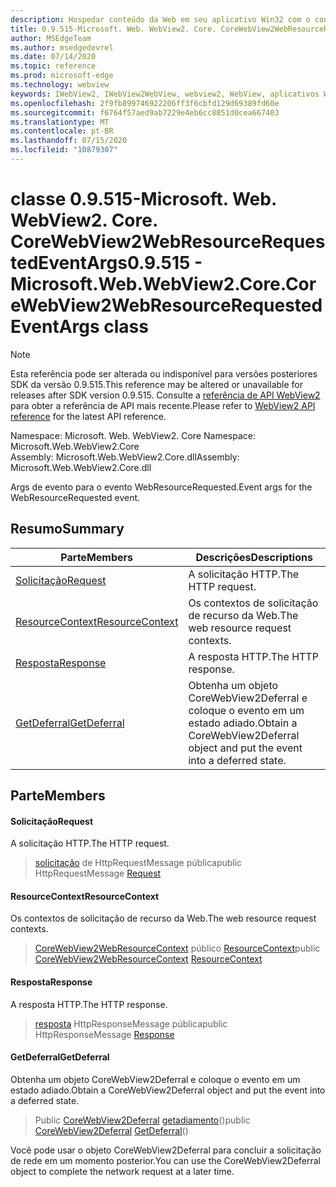 ```yaml
---
description: Hospedar conteúdo da Web em seu aplicativo Win32 com o controle WebView2 do Microsoft Edge
title: 0.9.515-Microsoft. Web. WebView2. Core. CoreWebView2WebResourceRequestedEventArgs
author: MSEdgeTeam
ms.author: msedgedevrel
ms.date: 07/14/2020
ms.topic: reference
ms.prod: microsoft-edge
ms.technology: webview
keywords: IWebView2, IWebView2WebView, webview2, WebView, aplicativos Win32, Win32, Edge, ICoreWebView2, ICoreWebView2Controller, controle do navegador, HTML Edge
ms.openlocfilehash: 2f9fb899746922206ff3f6cbfd129d69389fd60e
ms.sourcegitcommit: f6764f57aed9ab7229e4eb6cc8851d0cea667403
ms.translationtype: MT
ms.contentlocale: pt-BR
ms.lasthandoff: 07/15/2020
ms.locfileid: "10879307"
---
```

# <span data-ttu-id="be74c-104">classe 0.9.515-Microsoft. Web. WebView2. Core. CoreWebView2WebResourceRequestedEventArgs</span><span class="sxs-lookup"><span data-stu-id="be74c-104">0.9.515 - Microsoft.Web.WebView2.Core.CoreWebView2WebResourceRequestedEventArgs class</span></span> 

> [!NOTE]
> <span data-ttu-id="be74c-105">Esta referência pode ser alterada ou indisponível para versões posteriores SDK da versão 0.9.515.</span><span class="sxs-lookup"><span data-stu-id="be74c-105">This reference may be altered or unavailable for releases after SDK version 0.9.515.</span></span> <span data-ttu-id="be74c-106">Consulte a [referência de API WebView2](../../../webview2-api-reference.md) para obter a referência de API mais recente.</span><span class="sxs-lookup"><span data-stu-id="be74c-106">Please refer to [WebView2 API reference](../../../webview2-api-reference.md) for the latest API reference.</span></span>

<span data-ttu-id="be74c-107">Namespace: Microsoft. Web. WebView2. Core </span><span class="sxs-lookup"><span data-stu-id="be74c-107">Namespace: Microsoft.Web.WebView2.Core</span></span>\
<span data-ttu-id="be74c-108">Assembly: Microsoft.Web.WebView2.Core.dll</span><span class="sxs-lookup"><span data-stu-id="be74c-108">Assembly: Microsoft.Web.WebView2.Core.dll</span></span>

<span data-ttu-id="be74c-109">Args de evento para o evento WebResourceRequested.</span><span class="sxs-lookup"><span data-stu-id="be74c-109">Event args for the WebResourceRequested event.</span></span>

## <span data-ttu-id="be74c-110">Resumo</span><span class="sxs-lookup"><span data-stu-id="be74c-110">Summary</span></span>

 <span data-ttu-id="be74c-111">Parte</span><span class="sxs-lookup"><span data-stu-id="be74c-111">Members</span></span>                        | <span data-ttu-id="be74c-112">Descrições</span><span class="sxs-lookup"><span data-stu-id="be74c-112">Descriptions</span></span>
--------------------------------|---------------------------------------------
[<span data-ttu-id="be74c-113">Solicitação</span><span class="sxs-lookup"><span data-stu-id="be74c-113">Request</span></span>](#request) | <span data-ttu-id="be74c-114">A solicitação HTTP.</span><span class="sxs-lookup"><span data-stu-id="be74c-114">The HTTP request.</span></span>
[<span data-ttu-id="be74c-115">ResourceContext</span><span class="sxs-lookup"><span data-stu-id="be74c-115">ResourceContext</span></span>](#resourcecontext) | <span data-ttu-id="be74c-116">Os contextos de solicitação de recurso da Web.</span><span class="sxs-lookup"><span data-stu-id="be74c-116">The web resource request contexts.</span></span>
[<span data-ttu-id="be74c-117">Resposta</span><span class="sxs-lookup"><span data-stu-id="be74c-117">Response</span></span>](#response) | <span data-ttu-id="be74c-118">A resposta HTTP.</span><span class="sxs-lookup"><span data-stu-id="be74c-118">The HTTP response.</span></span>
[<span data-ttu-id="be74c-119">GetDeferral</span><span class="sxs-lookup"><span data-stu-id="be74c-119">GetDeferral</span></span>](#getdeferral) | <span data-ttu-id="be74c-120">Obtenha um objeto CoreWebView2Deferral e coloque o evento em um estado adiado.</span><span class="sxs-lookup"><span data-stu-id="be74c-120">Obtain a CoreWebView2Deferral object and put the event into a deferred state.</span></span>

## <span data-ttu-id="be74c-121">Parte</span><span class="sxs-lookup"><span data-stu-id="be74c-121">Members</span></span>

#### <span data-ttu-id="be74c-122">Solicitação</span><span class="sxs-lookup"><span data-stu-id="be74c-122">Request</span></span> 

<span data-ttu-id="be74c-123">A solicitação HTTP.</span><span class="sxs-lookup"><span data-stu-id="be74c-123">The HTTP request.</span></span>

> <span data-ttu-id="be74c-124">[solicitação](#request) de HttpRequestMessage pública</span><span class="sxs-lookup"><span data-stu-id="be74c-124">public HttpRequestMessage [Request](#request)</span></span>

#### <span data-ttu-id="be74c-125">ResourceContext</span><span class="sxs-lookup"><span data-stu-id="be74c-125">ResourceContext</span></span> 

<span data-ttu-id="be74c-126">Os contextos de solicitação de recurso da Web.</span><span class="sxs-lookup"><span data-stu-id="be74c-126">The web resource request contexts.</span></span>

> <span data-ttu-id="be74c-127">[CoreWebView2WebResourceContext](./namespace-microsoft-web-webview2-core.md) público [ResourceContext](#resourcecontext)</span><span class="sxs-lookup"><span data-stu-id="be74c-127">public [CoreWebView2WebResourceContext](./namespace-microsoft-web-webview2-core.md) [ResourceContext](#resourcecontext)</span></span>

#### <span data-ttu-id="be74c-128">Resposta</span><span class="sxs-lookup"><span data-stu-id="be74c-128">Response</span></span> 

<span data-ttu-id="be74c-129">A resposta HTTP.</span><span class="sxs-lookup"><span data-stu-id="be74c-129">The HTTP response.</span></span>

> <span data-ttu-id="be74c-130">[resposta](#response) HttpResponseMessage pública</span><span class="sxs-lookup"><span data-stu-id="be74c-130">public HttpResponseMessage [Response](#response)</span></span>

#### <span data-ttu-id="be74c-131">GetDeferral</span><span class="sxs-lookup"><span data-stu-id="be74c-131">GetDeferral</span></span> 

<span data-ttu-id="be74c-132">Obtenha um objeto CoreWebView2Deferral e coloque o evento em um estado adiado.</span><span class="sxs-lookup"><span data-stu-id="be74c-132">Obtain a CoreWebView2Deferral object and put the event into a deferred state.</span></span>

> <span data-ttu-id="be74c-133">Public [CoreWebView2Deferral](microsoft-web-webview2-core-corewebview2deferral.md) [getadiamento](#getdeferral)()</span><span class="sxs-lookup"><span data-stu-id="be74c-133">public [CoreWebView2Deferral](microsoft-web-webview2-core-corewebview2deferral.md) [GetDeferral](#getdeferral)()</span></span>

<span data-ttu-id="be74c-134">Você pode usar o objeto CoreWebView2Deferral para concluir a solicitação de rede em um momento posterior.</span><span class="sxs-lookup"><span data-stu-id="be74c-134">You can use the CoreWebView2Deferral object to complete the network request at a later time.</span></span>


